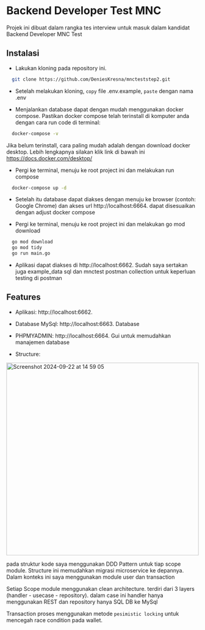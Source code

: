 
# Backend Developer Test MNC
Projek ini dibuat dalam rangka tes interview untuk masuk dalam kandidat Backend Developer MNC Test



## Instalasi

- Lakukan kloning pada repository ini.
```bash
  git clone https://github.com/DeniesKresna/mncteststep2.git
```

- Setelah melakukan kloning, `copy` file .env.example, `paste` dengan nama .env

- Menjalankan database dapat dengan mudah menggunakan docker compose. Pastikan docker compose telah terinstall di komputer anda dengan cara run code di terminal:
```bash
  docker-compose -v
```
Jika belum terinstall, cara paling mudah adalah dengan download docker desktop. Lebih lengkapnya silakan klik link di bawah ini
https://docs.docker.com/desktop/

- Pergi ke terminal, menuju ke root project ini dan melakukan run compose

```bash
  docker-compose up -d
```

- Setelah itu database dapat diakses dengan menuju ke browser (contoh: Google Chrome) dan akses url http://localhost:6664. dapat disesuaikan dengan adjust docker compose

- Pergi ke terminal, menuju ke root project ini dan melakukan go mod download

```bash
  go mod download
  go mod tidy
  go run main.go
```

- Aplikasi dapat diakses di http://localhost:6662. Sudah saya sertakan juga example_data sql dan mnctest postman collection untuk keperluan testing di postman

## Features

- Aplikasi: http://localhost:6662. 
- Database MySql: http://localhost:6663. Database
- PHPMYADMIN: http://localhost:6664. Gui untuk memudahkan manajemen database


- Structure:

<img width="504" alt="Screenshot 2024-09-22 at 14 59 05" src="https://github.com/user-attachments/assets/3eae7395-3238-4b51-a8b1-149c0adb5fcd">

pada struktur kode saya menggunakan DDD Pattern untuk tiap scope module. Structure ini memudahkan migrasi microservice ke depannya. Dalam konteks ini saya menggunakan module user dan transaction

Setiap Scope module menggunakan clean architecture. terdiri dari 3 layers (handler - usecase - repository). dalam case ini handler hanya menggunakan REST dan repository hanya SQL DB ke MySql

Transaction proses menggunakan metode `pesimistic locking` untuk mencegah race condition pada wallet.

